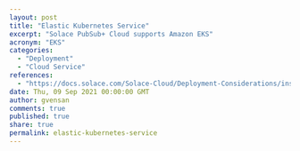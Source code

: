 ```yaml
---
layout: post
title: "Elastic Kubernetes Service"
excerpt: "Solace PubSub+ Cloud supports Amazon EKS"
acronym: "EKS"
categories:
  - "Deployment"
  - "Cloud Service"
references:
  - "https://docs.solace.com/Solace-Cloud/Deployment-Considerations/installing-ps-cloud-k8s-eks-specific-req.htm"
date: Thu, 09 Sep 2021 00:00:00 GMT
author: gvensan
comments: true
published: true
share: true
permalink: elastic-kubernetes-service
---
```

